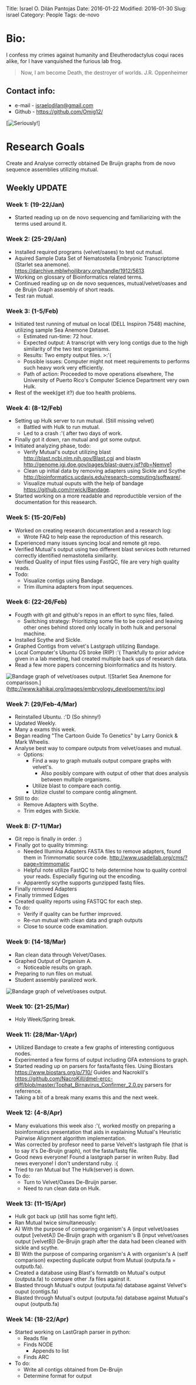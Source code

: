 Title: Israel O. Dilán Pantojas
Date: 2016-01-22
Modified: 2016-01-30
Slug: israel
Category: People
Tags: de-novo


# Bio:

 I confess my crimes against humanity and Eleutherodactylus coqui races alike, for I have vanquished the furious lab frog.
 > Now, I am become Death, the destroyer of worlds.
    J.R. Oppenheimer

## Contact info:

 - e-mail - <israelodilan@gmail.com>
 - Github - <https://github.com/Omig12/>


[![Seriously!](https://s-media-cache-ak0.pinimg.com/564x/2e/b4/63/2eb4631511b658d831ee851538d0673b.jpg)] 

# Research Goals

  Create and Analyse correctly obtained De Bruijn graphs from de novo sequence assemblies utilizing mutual.

## Weekly UPDATE

### Week 1: (19-22/Jan)

 - Started reading up on de novo sequencing and familiarizing with the terms used around it.

### Week 2: (25-29/Jan)

 - Installed required programs (velvet/oases) to test out mutual.
 - Aquired Sample Data Set of Nematostella Embryonic Transcriptome (Starlet sea anemone). <https://darchive.mblwhoilibrary.org/handle/1912/5613>
 - Working on glossary of Bioinformatics related terms.
 - Continued reading up on de novo sequences, mutual/velvet/oases and de Bruijn Graph assembly of short reads.
 - Test ran mutual.

### Week 3: (1-5/Feb)

 - Initiated test running of mutual on local (DELL Inspiron 7548) machine, utilizing sample Sea Anemone Dataset. 
    - Estimated run-time: 72 hour.
    - Expected output: A transcript with very long contigs due to the high similarity of the two test organisms.
    - Results: Two empty output files. >:'(
    - Possible issues: Computer might not meet requirements to performs such heavy work very efficiently.
    - Path of action: Proceeded to move operations elsewhere, The University of Puerto Rico's Computer Science Department very own Hulk. 
 - Rest of the week(get it?) due too health problems.

### Week 4: (8-12/Feb)
 - Setting up Hulk server to run mutual. (Still missing velvet)
    - Battled with Hulk to run mutual.
    - Led to a crash :'( after two days of work.
 - Finally got it down, ran mutual and got some output.
 - Initiated analyzing phase, todo:
    - Verify Mutual's output utilizing blast <http://blast.ncbi.nlm.nih.gov/Blast.cgi> and blastn <http://genome.jgi.doe.gov/pages/blast-query.jsf?db=Nemve1> 
    - Clean up initial data by removing adapters using Sickle and Scythe <http://bioinformatics.ucdavis.edu/research-computing/software/>.
    - Visualize mutual ouputs with the help of bandage <https://github.com/rrwick/Bandage>.
 - Started working on a more readable and reproductible version of the documentation for this reasearch. 

### Week 5: (15-20/Feb)
 - Worked on creating research documentation and a research log:
    - Wrote FAQ to help ease the reproduction of this research.
 - Experienced many issues syncing local and remote git repo.
 - Verified Mutual's output using two different blast services both returned correctly identified nemastotella similarity.
 - Verified Quality of input files using FastQC, file are very high quality reads.
 - Todo:
    - Visualize contigs using Bandage.
    - Trim illumina adapters from input sequences.

### Week 6: (22-26/Feb)
 - Fougth with git and github's repos in an effort to sync files, failed.
    - Switching strategy: Prioritizing some file to be copied and leaving other ones behind stored only locally in both hulk and personal machine.
 - Installed Scythe and Sickle.
 - Graphed Contigs from velvet's Lastgraph utilizing Bandage.
 - Local Computer's Ubuntu OS broke  (RIP) :'(  Thankfully to prior advice given in a lab meeting, had created multiple back ups of research data.
 - Read a few more papers concerning bioinformatics and its history.

![Bandage graph of velvet/oases output.]({filename}images/contigs_graph.png)
![Starlet Sea Anemone for comparisson.] (http://www.kahikai.org/images/embryology_development/nv.jpg)

### Week 7: (29/Feb-4/Mar)
 - Reinstalled Ubuntu. :'D (So shinny!)
 - Updated Weekly.
 - Many a exams this week.
 - Began reading "The Cartoon Guide To Genetics" by Larry Gonick & Mark Wheelis.
 - Analyse best way to compare outputs from velvet/oases and mutual.
    - Options:
        - Find a way to graph mutuals output compare graphs with velvet's.
            - Also posibly compare with output of other that does analysis between multiple organisms.
        - Utilize blast to compare each contig.
        - Utilize clustel to compare contig alingment.
 - Still to do:
    - Remove Adapters with Scythe.
    - Trim edges with Sickle.

### Week 8: (7-11/Mar)
 - Git repo is finally in order. :)
 - Finally got to quality trimming:
    - Needed Illumina Adapters FASTA files to remove adapters, found them in Trimmomatic source code. <http://www.usadellab.org/cms/?page=trimmomatic>
    - Helpful note utilize FastQC to help determine how to quality control your reads. Especially figuring out the encoding.
    - Apparently scythe supports gunzipped fastq files.
 - Finally removed Adapters
 - Finally trimmed Edges
 - Created quality reports using FASTQC for each step.
 - To do:
    - Verify if quality can be further improved.
    - Re-run mutual with clean data and graph outputs
    - Close to source code examination.

### Week 9: (14-18/Mar)
 - Ran clean data through Velvet/Oases.
 - Graphed Output of Organism A.
    - Noticeable results on graph.
 - Preparing to run files on mutual.
 - Student assembly paralized work.

![Bandage graph of velvet/oases output.]({filename}images/NewContigs_graph.png)

### Week 10: (21-25/Mar)
 - Holy Week/Spring break.

### Week 11: (28/Mar-1/Apr)
 - Utilized Bandage to create a few graphs of interesting contiguous nodes.
 - Experimented a few forms of output including GFA extensions to graph.
 - Started reading up on parsers for fasta/fastq files. Using Biostars <https://www.biostars.org/p/710/> Guides  and Nacrokill's <https://github.com/NacroKill/dmel-ercc-diff/blob/master/Tophat_Birnavirus_Confirmer_2.0.py> parsers for referrence.
 - Taking a bit of a break many exams this and the next week.

### Week 12: (4-8/Apr)
 - Many evaluations this week also :'(, worked mostly on preparing a bioinformatics presentation that aids in explaining Mutual's Heuristic Pairwise Alignment algorithm implementation.
 - Was corrected by profesor need to parse Velvelt's lastgraph file (that is to say it's De-Bruijn graph), not the fasta/fastq file.
 - Good news everyone! Found a lastgraph parser in writen Ruby. Bad news everyone! I don't understand ruby. :{
 - Tried to ran Mutual but The Hulk(server) is down.
 - To do:
    - Turn to Velvet/Oases De-Bruijn parser.
    - Need to run clean data on Hulk.

### Week 13: (11-15/Apr)
 - Hulk got back up (still has some fight left).
 - Ran Mutual twice simultaneously:
  - A) With the purpose of comparing organism's A (input velvet/oases output [velvetA]) De-Bruijn graph with organism's B (input velvet/oases output [velvetB]) De-Bruijn graph after the data had been cleaned with sickle and scythe.
  - B) With the purpose of comparing organism's A with organism's A (self comparison) expecting duplicate output from Mutual (outputa.fa = outputb.fa).
 - Created a database using Blast's formatdb on Mutual's output (outputa.fa) to compare other .fa files against it.
 - Blasted through Mutual's output (outputa.fa) database against Velvet's ouput (contigs.fa)
 - Blasted through Mutual's output (outputa.fa) database against Mutual's ouput (outputb.fa)
 
### Week 14: (18-22/Apr)
 - Started working on LastGraph parser in python:
    - Reads file
    - Finds NODE
        - Appends to list
    - Finds ARC
- To do:
  - Write all contigs obtained from De-Bruijn
  - Determine format for output
